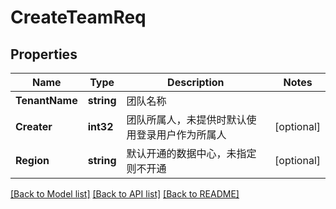 # CreateTeamReq

## Properties

Name | Type | Description | Notes
------------ | ------------- | ------------- | -------------
**TenantName** | **string** | 团队名称 | 
**Creater** | **int32** | 团队所属人，未提供时默认使用登录用户作为所属人 | [optional] 
**Region** | **string** | 默认开通的数据中心，未指定则不开通 | [optional] 

[[Back to Model list]](../README.md#documentation-for-models) [[Back to API list]](../README.md#documentation-for-api-endpoints) [[Back to README]](../README.md)


